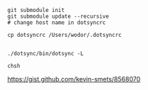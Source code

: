 ```
git submodule init
git submodule update --recursive
# change host name in dotsyncrc

cp dotsyncrc /Users/wodor/.dotsyncrc


./dotsync/bin/dotsync -L

chsh
```
https://gist.github.com/kevin-smets/8568070

